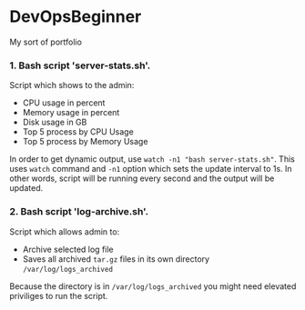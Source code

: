 # DevOpsBeginner

My sort of portfolio

### 1. Bash script 'server-stats.sh'.

Script which shows to the admin:
- CPU usage in percent
- Memory usage in percent
- Disk usage in GB
- Top 5 process by CPU Usage
- Top 5 process by Memory Usage

In order to get dynamic output, use `watch -n1 "bash server-stats.sh"`. This uses `watch` command and `-n1` option which sets the update interval to 1s. In other words, script will be running every second and the output will be updated.

### 2. Bash script 'log-archive.sh'.

Script which allows admin to:
- Archive selected log file
- Saves all archived `tar.gz` files in its own directory `/var/log/logs_archived`

Because the directory is in `/var/log/logs_archived` you might need elevated priviliges to run the script.
